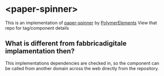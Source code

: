 # \<paper-spinner\>

This is an implementation of [paper-spinner](https://github.com/PolymerElements/paper-spinner) by [PolymerElements](https://github.com/PolymerElements)
View that repo for tag/component details

## What is different from fabbricadigitale implamentation then? 
This implementations dependencies are checked in, so the component can be called from another domain across the web directly from the repository.
